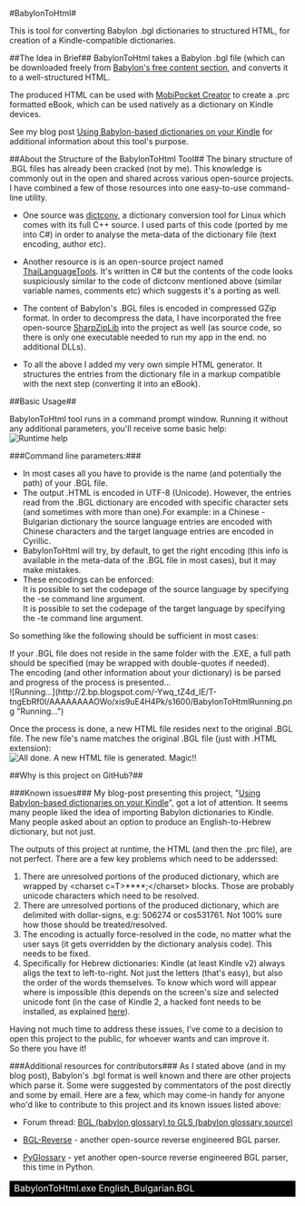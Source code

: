 #BabylonToHtml#

This is tool for converting Babylon .bgl dictionaries to structured HTML, for creation of a Kindle-compatible dictionaries.

##The Idea in Brief##
BabylonToHtml takes a Babylon .bgl file (which can be downloaded freely from [Babylon's free content section](http://www.babylon.com/free-dictionaries/ "Free Glossaries"), and converts it to a well-structured HTML.

The produced HTML can be used with [MobiPocket Creator](http://www.mobipocket.com/en/downloadsoft/productdetailscreator.asp "MobiPocket Creator") to create a .prc formatted eBook, which can be used natively as a dictionary on Kindle devices.


See my blog post [Using Babylon-based dictionaries on your Kindle](http://www.alonintheworld.com/2012/06/using-babylon-based-dictionaries-on.html "AlonInTheWorld.com") for additional information about this tool's purpose.

##About the Structure of the BabylonToHtml Tool##
The binary structure of .BGL files has already been cracked (not by me). This knowledge is commonly out in the open and shared across various open-source projects. I have combined a few of those resources into one easy-to-use command-line utility.

+ One source was [dictconv](http://freecode.com/projects/dictconv "dictconv"), a dictionary conversion tool for Linux which comes with its full C++ source. I used parts of this code (ported by me into C#) in order to analyse the meta-data of the dictionary file (text encoding, author etc).

+ Another resource is is an open-source project named [ThaiLanguageTools](http://code.google.com/p/thailanguagetools/source/browse/trunk/ThaiLanguageTools/?r=15 "ThaiLanguageTools"). It's written in C# but the contents of the code looks suspiciously similar to the code of dictconv mentioned above (similar variable names, comments etc) which suggests it's a porting as well.

+ The content of Babylon's .BGL files is encoded in compressed GZip format. In order to decompress the data, I have incorporated the free open-source [SharpZipLib](http://www.icsharpcode.net/opensource/sharpziplib/ "SharpZipLib") into the project as well (as source code, so there is only one executable needed to run my app in the end. no additional DLLs).


+ To all the above I added my very own simple HTML generator. It structures the entries from the dictionary file in a markup compatible with the next step (converting it into an eBook).

##Basic Usage##

BabylonToHtml tool runs in a command prompt window. Running it without any additional parameters, you'll receive some basic help:<br/>
![Runtime help](http://2.bp.blogspot.com/-sgs1NUKZIE8/T-tjX-dCcpI/AAAAAAAAOWc/wN9Z-szk2-U/s1600/BabylonToHtmlHelp.png "A handy message for the perplexed user..")

###Command line parameters:###
+ In most cases all you have to provide is the name (and potentially the path) of your .BGL file. 
+ The output .HTML is encoded in UTF-8 (Unicode).
However, the entries read from the .BGL dictionary are encoded with specific character sets (and sometimes with more than one).For example: in a Chinese - Bulgarian dictionary the source language entries are encoded with Chinese characters and the target language entries are encoded in Cyrillic. 
+ BabylonToHtml will try, by default, to get the right encoding (this info is available in the meta-data of the .BGL file in most cases), but it may make mistakes.
+ These encodings can be enforced:<br/>
It is possible to set the codepage of the source language by specifying the -se command line argument.<br/>
It is possible to set the codepage of the target language by specifying the -te command line argument. 

So something like the following should be sufficient in most cases:
<table style="width:100%; background-color:black; color:white;"><tr><td>BabylonToHtml.exe English_Bulgarian.BGL</td></tr></table\>
If your .BGL file does not reside in the same folder with the .EXE, a full path should be specified (may be wrapped with double-quotes if needed).<br/>
The encoding (and other information about your dictionary) is be parsed and progress of the process is presented...<br/>
![Running...](http://2.bp.blogspot.com/-Ywq_tZ4d_lE/T-tngEbRf0I/AAAAAAAAOWo/xis9uE4H4Pk/s1600/BabylonToHtmlRunning.png "Running...")

Once the process is done, a new HTML file resides next to the original .BGL file.
The new file's name matches the original .BGL file (just with .HTML extension):<br/>
![All done. A new HTML file is generated. Magic!!](http://4.bp.blogspot.com/-Ei8IYaHpWqk/T-tnhBtXPyI/AAAAAAAAOWw/pHRpvDO1O8g/s1600/BabylonToHtmlDone.png "All done. A new HTML file is generated. Magic!!")

##Why is this project on GitHub?##

###Known issues###
My blog-post presenting this project, "[Using Babylon-based dictionaries on your Kindle](http://www.alonintheworld.com/2012/06/using-babylon-based-dictionaries-on.html "AlonInTheWorld.com")", got a lot of attention. It seems many people liked the idea of importing Babylon dictionaries to Kindle. Many people asked about an option to produce an English-to-Hebrew dictionary, but not just.

The outputs of this project at runtime, the HTML (and then the .prc file), are not perfect. There are a few key problems which need to be adderssed:

1. There are unresolved portions of the produced dictionary, which are wrapped by  &lt;charset c=T&gt;****;&lt;/charset&gt; blocks. Those are probably unicode characters which need to be resolved.
2. There are unresolved portions of the produced dictionary, which are delimited with dollar-signs, e.g: $506274$ or cos$531761$. Not 100% sure how those should be treated/resolved.
3. The encoding is actually force-resolved in the code, no matter what the user says (it gets overridden by the dictionary analysis code). This needs to be fixed.
4. Specifically for Hebrew dictionaries: Kindle (at least Kindle v2) always aligs the text to left-to-right. Not just the letters (that's easy), but also the order of the words themselves. To know which word will appear where is impossible (this depends on the screen's size and selected unicode font (in the case of Kindle 2, a hacked font needs to be installed, as explained [here](http://blogkindle.com/unicode-fonts-hack/ "Unicode Fonts Hack | Amazon Kindle, Kindle 2 And Kindle DX Blog")).

Having not much time to address these issues, I've come to a decision to open this project to the public, for whoever wants and can improve it. <br/>
So there you have it!

###Additional resources for contributors###
As I stated above (and in my blog post), Babylon's .bgl format is well known and there are other projects which parse it. Some were suggested by commentators of the post directly and some by email.
Here are a few, which may come-in handy for anyone who'd like to contribute to this project and its known issues listed above:

* Forum thread: [BGL (babylon glossary) to GLS (babylon glossary source)](http://www.woodmann.com/forum/showthread.php?7028#post44981 "BGL (babylon glossary) to GLS (babylon glossary source)")
 
* [BGL-Reverse](https://github.com/mgreen/bgl-reverse "BGL-Reverse") -  another open-source reverse engineered BGL parser.

* [PyGlossary](http://sourceforge.net/projects/pyglossary/ "PyGlossary") - yet another open-source reverse engineered BGL parser, this time in Python.
